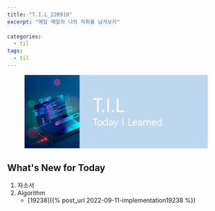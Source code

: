 ```yaml
---
title: "T.I.L_220910"
excerpt: "매일 매일의 나의 자취를 남겨보자"

categories:
  - til
tags:
  - til
---
```

<figure>
    <img src="/assets/images/til_image.png">
</figure>

## What's New for Today   
1. 자소서
2. Algorithm
    - [19238]({% post_url 2022-09-11-implementation19238 %})




  




